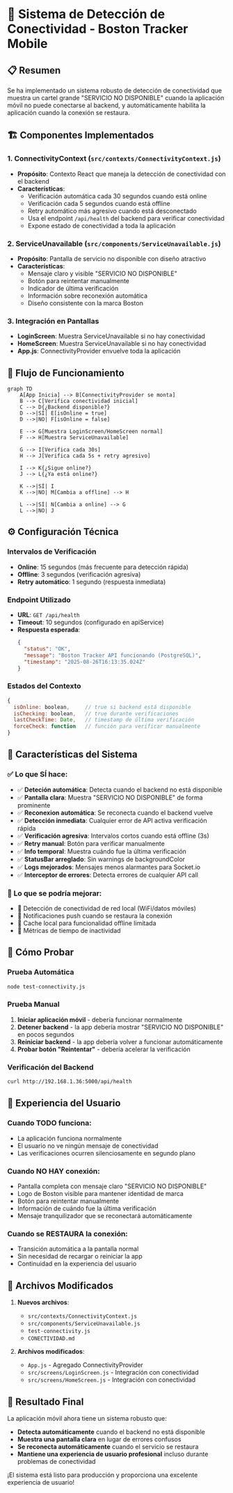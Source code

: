 # 🔌 Sistema de Detección de Conectividad - Boston Tracker Mobile

## 📋 Resumen

Se ha implementado un sistema robusto de detección de conectividad que muestra un cartel grande "SERVICIO NO DISPONIBLE" cuando la aplicación móvil no puede conectarse al backend, y automáticamente habilita la aplicación cuando la conexión se restaura.

## 🏗️ Componentes Implementados

### 1. ConnectivityContext (`src/contexts/ConnectivityContext.js`)
- **Propósito**: Contexto React que maneja la detección de conectividad con el backend
- **Características**:
  - Verificación automática cada 30 segundos cuando está online
  - Verificación cada 5 segundos cuando está offline
  - Retry automático más agresivo cuando está desconectado
  - Usa el endpoint `/api/health` del backend para verificar conectividad
  - Expone estado de conectividad a toda la aplicación

### 2. ServiceUnavailable (`src/components/ServiceUnavailable.js`)
- **Propósito**: Pantalla de servicio no disponible con diseño atractivo
- **Características**:
  - Mensaje claro y visible "SERVICIO NO DISPONIBLE"
  - Botón para reintentar manualmente
  - Indicador de última verificación
  - Información sobre reconexión automática
  - Diseño consistente con la marca Boston

### 3. Integración en Pantallas
- **LoginScreen**: Muestra ServiceUnavailable si no hay conectividad
- **HomeScreen**: Muestra ServiceUnavailable si no hay conectividad
- **App.js**: ConnectivityProvider envuelve toda la aplicación

## 🔄 Flujo de Funcionamiento

```mermaid
graph TD
    A[App Inicia] --> B[ConnectivityProvider se monta]
    B --> C[Verifica conectividad inicial]
    C --> D{¿Backend disponible?}
    D -->|SÍ| E[isOnline = true]
    D -->|NO| F[isOnline = false]
    
    E --> G[Muestra LoginScreen/HomeScreen normal]
    F --> H[Muestra ServiceUnavailable]
    
    G --> I[Verifica cada 30s]
    H --> J[Verifica cada 5s + retry agresivo]
    
    I --> K{¿Sigue online?}
    J --> L{¿Ya está online?}
    
    K -->|SÍ| I
    K -->|NO| M[Cambia a offline] --> H
    
    L -->|SÍ| N[Cambia a online] --> G
    L -->|NO| J
```

## ⚙️ Configuración Técnica

### Intervalos de Verificación
- **Online**: 15 segundos (más frecuente para detección rápida)
- **Offline**: 3 segundos (verificación agresiva)
- **Retry automático**: 1 segundo (respuesta inmediata)

### Endpoint Utilizado
- **URL**: `GET /api/health`
- **Timeout**: 10 segundos (configurado en apiService)
- **Respuesta esperada**: 
  ```json
  {
    "status": "OK",
    "message": "Boston Tracker API funcionando (PostgreSQL)",
    "timestamp": "2025-08-26T16:13:35.024Z"
  }
  ```

### Estados del Contexto
```javascript
{
  isOnline: boolean,     // true si backend está disponible
  isChecking: boolean,   // true durante verificaciones
  lastCheckTime: Date,   // timestamp de última verificación
  forceCheck: function   // función para verificar manualmente
}
```

## 🎯 Características del Sistema

### ✅ Lo que SÍ hace:
- ✅ **Deteción automática**: Detecta cuando el backend no está disponible
- ✅ **Pantalla clara**: Muestra "SERVICIO NO DISPONIBLE" de forma prominente
- ✅ **Reconexion automática**: Se reconecta cuando el backend vuelve
- ✅ **Detección inmediata**: Cualquier error de API activa verificación rápida
- ✅ **Verificación agresiva**: Intervalos cortos cuando está offline (3s)
- ✅ **Retry manual**: Botón para verificar manualmente
- ✅ **Info temporal**: Muestra cuándo fue la última verificación
- ✅ **StatusBar arreglado**: Sin warnings de backgroundColor
- ✅ **Logs mejorados**: Mensajes menos alarmantes para Socket.io
- ✅ **Interceptor de errores**: Detecta errores de cualquier API call

### 🔧 Lo que se podría mejorar:
- 🔄 Detección de conectividad de red local (WiFi/datos móviles)
- 🔄 Notificaciones push cuando se restaura la conexión
- 🔄 Cache local para funcionalidad offline limitada
- 🔄 Métricas de tiempo de inactividad

## 🧪 Cómo Probar

### Prueba Automática
```bash
node test-connectivity.js
```

### Prueba Manual
1. **Iniciar aplicación móvil** - debería funcionar normalmente
2. **Detener backend** - la app debería mostrar "SERVICIO NO DISPONIBLE" en pocos segundos
3. **Reiniciar backend** - la app debería volver a funcionar automáticamente
4. **Probar botón "Reintentar"** - debería acelerar la verificación

### Verificación del Backend
```bash
curl http://192.168.1.36:5000/api/health
```

## 📱 Experiencia del Usuario

### Cuando TODO funciona:
- La aplicación funciona normalmente
- El usuario no ve ningún mensaje de conectividad
- Las verificaciones ocurren silenciosamente en segundo plano

### Cuando NO HAY conexión:
- Pantalla completa con mensaje claro "SERVICIO NO DISPONIBLE"
- Logo de Boston visible para mantener identidad de marca
- Botón para reintentar manualmente
- Información de cuándo fue la última verificación
- Mensaje tranquilizador que se reconectará automáticamente

### Cuando se RESTAURA la conexión:
- Transición automática a la pantalla normal
- Sin necesidad de recargar o reiniciar la app
- Continuidad en la experiencia del usuario

## 🔗 Archivos Modificados

1. **Nuevos archivos**:
   - `src/contexts/ConnectivityContext.js`
   - `src/components/ServiceUnavailable.js`
   - `test-connectivity.js`
   - `CONECTIVIDAD.md`

2. **Archivos modificados**:
   - `App.js` - Agregado ConnectivityProvider
   - `src/screens/LoginScreen.js` - Integración con conectividad
   - `src/screens/HomeScreen.js` - Integración con conectividad

## 🎉 Resultado Final

La aplicación móvil ahora tiene un sistema robusto que:
- **Detecta automáticamente** cuando el backend no está disponible
- **Muestra una pantalla clara** en lugar de errores confusos
- **Se reconecta automáticamente** cuando el servicio se restaura
- **Mantiene una experiencia de usuario profesional** incluso durante problemas de conectividad

¡El sistema está listo para producción y proporciona una excelente experiencia de usuario!
